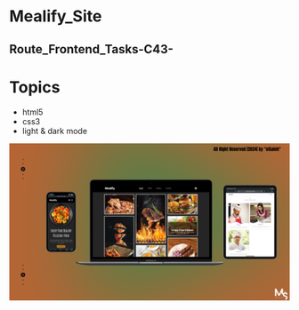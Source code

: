 # Mealify_Site

## Route_Frontend_Tasks-C43-

# Topics
- html5
- css3
- light & dark mode

![preview img](/Prev_Img.png)
